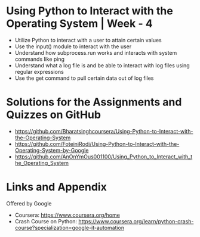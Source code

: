 
# Using Python to Interact with the Operating System | Week - 4

* Utilize Python to interact with a user to attain certain values
* Use the input() module to interact with the user
* Understand how subprocess.run works and interacts with system commands like ping
* Understand what a log file is and be able to interact with log files using regular expressions
* Use the get command to pull certain data out of log files

Solutions for the Assignments and Quizzes on GitHub 
========================================================
- https://github.com/Bharatsinghcoursera/Using-Python-to-Interact-with-the-Operating-System
- https://github.com/FoteiniRodi/Using-Python-to-Interact-with-the-Operating-System-by-Google
- https://github.com/AnOnYmOus001100/Using_Python_to_Interact_with_the_Operating_System

Links and Appendix
========================================================
Offered by Google

- Coursera: https://www.coursera.org/home
- Crash Course on Python: https://www.coursera.org/learn/python-crash-course?specialization=google-it-automation

